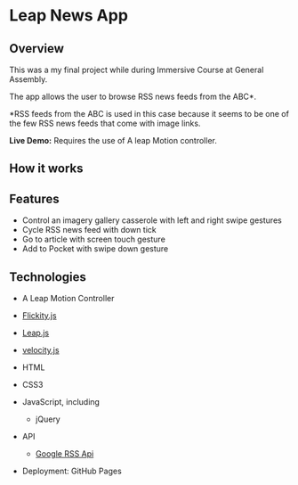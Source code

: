 # Leap News App

## Overview

This was a my final project while during Immersive Course at General Assembly.

The app allows the user to browse RSS news feeds from the ABC*. 

*RSS feeds from the ABC is used in this case because it seems to be one of the few RSS news feeds that come with image links.

<b>Live Demo:</b> []()
Requires the use of A leap Motion controller.

## How it works


## Features

+ Control an imagery gallery casserole with left and right swipe gestures
+ Cycle  RSS news feed with down tick
+ Go to article with screen touch gesture
+ Add to Pocket with swipe down gesture

## Technologies

+ A Leap Motion Controller
+ [Flickity.js]()
+ [Leap.js]()
+ [velocity.js]()
+ HTML
+ CSS3
+ JavaScript, including
  - jQuery

+ API
  - [Google RSS Api]()

+ Deployment: GitHub Pages